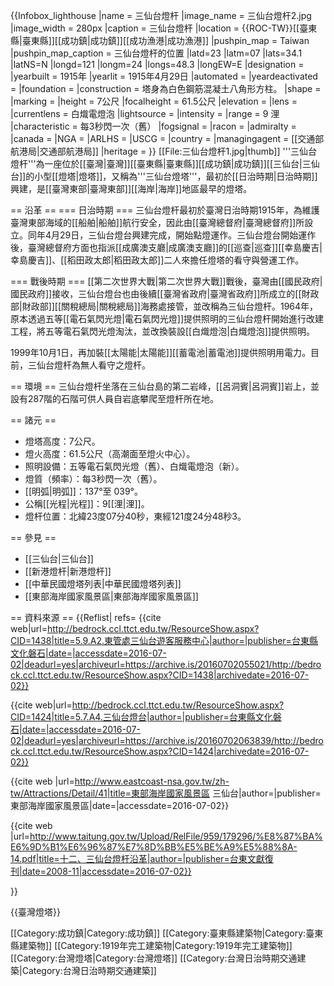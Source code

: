 {{Infobox_lighthouse
|name           = 三仙台燈杆
|image_name     = 三仙台燈杆2.jpg
|image_width    = 280px
|caption        = 三仙台燈杆
|location       = {{ROC-TW}}[[臺東縣|臺東縣]][[成功鎮|成功鎮]][[成功漁港|成功漁港]]
|pushpin_map    = Taiwan
|pushpin_map_caption = 三仙台燈杆的位置
|latd=23 |latm=07 |lats=34.1 |latNS=N
|longd=121 |longm=24 |longs=48.3 |longEW=E
|designation    =
|yearbuilt      = 1915年
|yearlit        = 1915年4月29日
|automated      =
|yeardeactivated =
|foundation     =
|construction   = 塔身為白色鋼筋混凝土八角形方柱。
|shape          =
|marking        =
|height         = 7公尺
|focalheight    = 61.5公尺
|elevation      = 
|lens           = 
|currentlens    = 白熾電燈泡
|lightsource    =
|intensity      = 
|range          = 9 浬
|characteristic = 每3秒閃一次（舊）
|fogsignal      =
|racon          =
|admiralty      =
|canada         =
|NGA            =
|ARLHS          =
|USCG           =
|country        = 
|managingagent  = [[交通部航港局|交通部航港局]]
|heritage       =
}}
[[File:三仙台燈杆1.jpg|thumb]]
'''三仙台燈杆'''為一座位於[[臺灣|臺灣]][[臺東縣|臺東縣]][[成功鎮|成功鎮]][[三仙台|三仙台]]的小型[[燈塔|燈塔]]，又稱為'''三仙台燈塔'''，最初於[[日治時期|日治時期]]興建，是[[臺灣東部|臺灣東部]][[海岸|海岸]]地區最早的燈塔<ref name="東管處"/>。

== 沿革 ==
=== 日治時期 ===
三仙台燈杆最初於臺灣日治時期1915年<ref name="台東縣文化磐石"/>，為維護臺灣東部海域的[[船舶|船舶]]航行安全，因此由[[臺灣總督府|臺灣總督府]]所設立<ref name="東管處"/>。同年4月29日，三仙台燈台興建完成，開始點燈運作<ref name="台東文獻復刊"/>。三仙台燈台開始運作後，臺灣總督府方面也指派[[成廣澳支廳|成廣澳支廳]]的[[巡查|巡查]][[幸島慶吉|幸島慶吉]]、[[稻田政太郎|稻田政太郎]]二人來擔任燈塔的看守與營運工作<ref name="台東文獻復刊"/>。

=== 戰後時期 ===
[[第二次世界大戰|第二次世界大戰]]戰後，臺灣由[[國民政府|國民政府]]接收，三仙台燈台也由後續[[臺灣省政府|臺灣省政府]]所成立的[[財政部|財政部]][[關稅總局|關稅總局]]海務處接管，並改稱為三仙台燈杆<ref name="台東文獻復刊"/>。1964年，原本透過五等[[電石氣閃光燈|電石氣閃光燈]]提供照明的三仙台燈杆開始進行改建工程，將五等電石氣閃光燈淘汰，並改換裝設[[白熾燈泡|白熾燈泡]]提供照明<ref name="台東縣文化磐石2"/>。

1999年10月1日，再加裝[[太陽能|太陽能]][[蓄電池|蓄電池]]提供照明用電力<ref name="東管處"/><ref name="台東文獻復刊"/>。目前，三仙台燈杆為無人看守之燈杆<ref name="東管處"/><ref name="台東文獻復刊"/>。

== 環境 ==
三仙台燈杆坐落在三仙台島的第二岩峰，[[呂洞賓|呂洞賓]]岩上，並設有287階的石階可供人員自岩底攀爬至燈杆所在地<ref name="台東縣文化磐石"/><ref name="台東文獻復刊"/>。

== 諸元 ==
* 燈塔高度：7公尺<ref name="台東文獻復刊"/>。
* 燈火高度：61.5公尺（高潮面至燈火中心）<ref name="台東文獻復刊"/>。
* 照明設備：五等電石氣閃光燈（舊）、白熾電燈泡（新）<ref name="台東文獻復刊"/>。
* 燈質（頻率）：每3秒閃一次（舊）<ref name="台東文獻復刊"/>。
* [[明弧|明弧]]：137°至 039°<ref name="台東文獻復刊"/>。
* 公稱[[光程|光程]]：9[[浬|浬]]<ref name="台東文獻復刊"/>。
* 燈杆位置：北緯23度07分40秒，東經121度24分48秒3<ref name="台東文獻復刊"/>。

== 參見 ==
* [[三仙台|三仙台]]
* [[新港燈杆|新港燈杆]]
* [[中華民國燈塔列表|中華民國燈塔列表]]
* [[東部海岸國家風景區|東部海岸國家風景區]]

== 資料來源 ==
{{Reflist| refs=
<ref name="台東縣文化磐石">{{cite web|url=http://bedrock.ccl.ttct.edu.tw/ResourceShow.aspx?CID=1438|title=5.9.A2.東管處三仙台遊客服務中心|author=|publisher=台東縣文化磐石|date=|accessdate=2016-07-02|deadurl=yes|archiveurl=https://archive.is/20160702055021/http://bedrock.ccl.ttct.edu.tw/ResourceShow.aspx?CID=1438|archivedate=2016-07-02}}</ref>

<ref name="台東縣文化磐石2">{{cite web|url=http://bedrock.ccl.ttct.edu.tw/ResourceShow.aspx?CID=1424|title=5.7.A4.三仙台燈台|author=|publisher=台東縣文化磐石|date=|accessdate=2016-07-02|deadurl=yes|archiveurl=https://archive.is/20160702063839/http://bedrock.ccl.ttct.edu.tw/ResourceShow.aspx?CID=1424|archivedate=2016-07-02}}</ref>

<ref name="東管處">{{cite web |url=http://www.eastcoast-nsa.gov.tw/zh-tw/Attractions/Detail/41|title=東部海岸國家風景區 三仙台|author=|publisher=東部海岸國家風景區|date=|accessdate=2016-07-02}}</ref>

<ref name="台東文獻復刊">{{cite web |url=http://www.taitung.gov.tw/Upload/RelFile/959/179296/%E8%87%BA%E6%9D%B1%E6%96%87%E7%8D%BB%E5%BE%A9%E5%88%8A-14.pdf|title=十二、三仙台燈杆沿革|author=|publisher=台東文獻復刊|date=2008-11|accessdate=2016-07-02}}</ref>

}}

{{臺灣燈塔}}

[[Category:成功鎮|Category:成功鎮]]
[[Category:臺東縣建築物|Category:臺東縣建築物]]
[[Category:1919年完工建築物|Category:1919年完工建築物]]
[[Category:台灣燈塔|Category:台灣燈塔]]
[[Category:台灣日治時期交通建築|Category:台灣日治時期交通建築]]